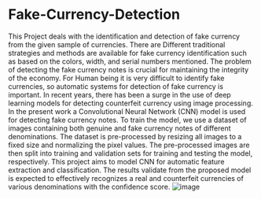 # Fake-Currency-Detection
This Project deals with the identification and detection of fake currency from the given sample of  currencies. There are Different traditional strategies and methods are available for fake currency  identification such as based on the colors, width, and serial numbers mentioned. The problem of detecting  the fake currency notes is crucial for maintaining the integrity of the economy. For Human being it is very  difficult to identify fake currencies, so automatic systems for detection of fake currency is important. In  recent years, there has been a surge in the use of deep learning models for detecting counterfeit currency  using image processing. In the present work a Convolutional Neural Network (CNN) model is used for  detecting fake currency notes. To train the model, we use a dataset of images containing both genuine and  fake currency notes of different denominations. The dataset is pre-processed by resizing all images to a fixed  size and normalizing the pixel values. The pre-processed images are then split into training and validation sets  for training and testing the model, respectively. This project aims to model CNN for automatic feature  extraction and classification. The results validate from the proposed model is expected to effectively  recognizes a real and counterfeit currencies of various denominations with the confidence score.
![image](https://github.com/user-attachments/assets/35ba0c6a-6775-439c-b0be-07d2e1ee4e8f)
